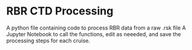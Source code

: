 # RBR CTD Processing
A python file containing code to process RBR data from a raw .rsk file
A Jupyter Notebook to call the functions, edit as neeeded, and save the processing steps for each cruise. 
